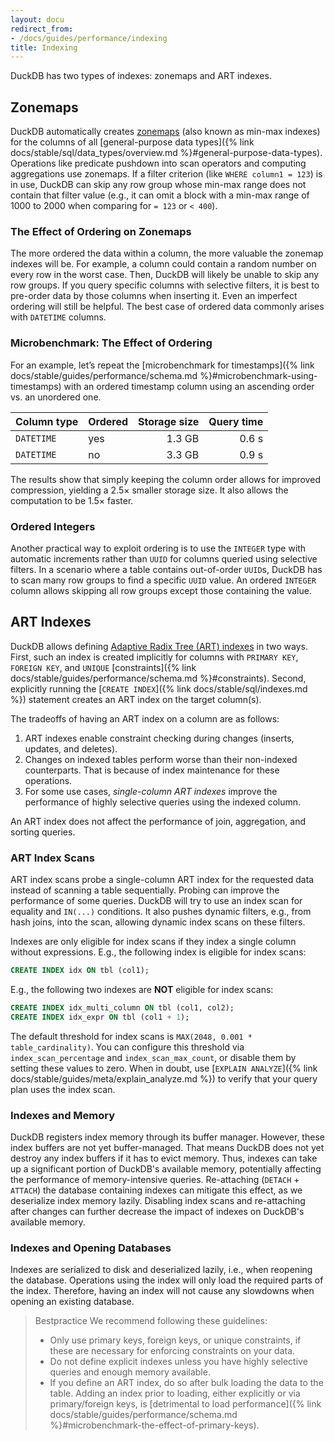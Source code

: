 ```yaml
---
layout: docu
redirect_from:
- /docs/guides/performance/indexing
title: Indexing
---
```


DuckDB has two types of indexes: zonemaps and ART indexes.

## Zonemaps

DuckDB automatically creates [zonemaps](https://en.wikipedia.org/wiki/Block_Range_Index) (also known as min-max indexes) for the columns of all [general-purpose data types]({% link docs/stable/sql/data_types/overview.md %}#general-purpose-data-types).
Operations like predicate pushdown into scan operators and computing aggregations use zonemaps.
If a filter criterion (like `WHERE column1 = 123`) is in use, DuckDB can skip any row group whose min-max range does not contain that filter value (e.g., it can omit a block with a min-max range of 1000 to 2000 when comparing for `= 123` or `< 400`).

### The Effect of Ordering on Zonemaps

The more ordered the data within a column, the more valuable the zonemap indexes will be.
For example, a column could contain a random number on every row in the worst case.
Then, DuckDB will likely be unable to skip any row groups.
If you query specific columns with selective filters, it is best to pre-order data by those columns when inserting it.
Even an imperfect ordering will still be helpful.
The best case of ordered data commonly arises with `DATETIME` columns.

### Microbenchmark: The Effect of Ordering

For an example, let’s repeat the [microbenchmark for timestamps]({% link docs/stable/guides/performance/schema.md %}#microbenchmark-using-timestamps) with an ordered timestamp column using an ascending order vs. an unordered one.

| Column type | Ordered | Storage size | Query time |
|---|---|--:|--:|
| `DATETIME` | yes | 1.3 GB | 0.6 s |
| `DATETIME` | no  | 3.3 GB | 0.9 s |

The results show that simply keeping the column order allows for improved compression, yielding a 2.5× smaller storage size.
It also allows the computation to be 1.5× faster.

### Ordered Integers

Another practical way to exploit ordering is to use the `INTEGER` type with automatic increments rather than `UUID` for columns queried using selective filters.
In a scenario where a table contains out-of-order `UUID`s,  DuckDB has to scan many row groups to find a specific `UUID` value.
An ordered `INTEGER` column allows skipping all row groups except those containing the value.

## ART Indexes

DuckDB allows defining [Adaptive Radix Tree (ART) indexes](https://db.in.tum.de/~leis/papers/ART.pdf) in two ways.
First, such an index is created implicitly for columns with `PRIMARY KEY`, `FOREIGN KEY`, and `UNIQUE` [constraints]({% link docs/stable/guides/performance/schema.md %}#constraints).
Second, explicitly running the [`CREATE INDEX`]({% link docs/stable/sql/indexes.md %}) statement creates an ART index on the target column(s).

The tradeoffs of having an ART index on a column are as follows:

1. ART indexes enable constraint checking during changes (inserts, updates, and deletes).
2. Changes on indexed tables perform worse than their non-indexed counterparts.
That is because of index maintenance for these operations.
3. For some use cases, _single-column ART indexes_ improve the performance of highly selective queries using the indexed column.

An ART index does not affect the performance of join, aggregation, and sorting queries.

### ART Index Scans

ART index scans probe a single-column ART index for the requested data instead of scanning a table sequentially.
Probing can improve the performance of some queries.
DuckDB will try to use an index scan for equality and `IN(...)` conditions.
It also pushes dynamic filters, e.g., from hash joins, into the scan, allowing dynamic index scans on these filters.

Indexes are only eligible for index scans if they index a single column without expressions.
E.g., the following index is eligible for index scans:

```sql
CREATE INDEX idx ON tbl (col1);
```

E.g., the following two indexes are **NOT** eligible for index scans:

```sql
CREATE INDEX idx_multi_column ON tbl (col1, col2);
CREATE INDEX idx_expr ON tbl (col1 + 1);
```

The default threshold for index scans is `MAX(2048, 0.001 * table_cardinality)`.
You can configure this threshold via `index_scan_percentage` and `index_scan_max_count`, or disable them by setting these values to zero.
When in doubt, use [`EXPLAIN ANALYZE`]({% link docs/stable/guides/meta/explain_analyze.md %}) to verify that your query plan uses the index scan.

### Indexes and Memory

DuckDB registers index memory through its buffer manager.
However, these index buffers are not yet buffer-managed.
That means DuckDB does not yet destroy any index buffers if it has to evict memory.
Thus, indexes can take up a significant portion of DuckDB's available memory, potentially affecting the performance of memory-intensive queries.
Re-attaching (`DETACH` + `ATTACH`) the database containing indexes can mitigate this effect, as we deserialize index memory lazily.
Disabling index scans and re-attaching after changes can further decrease the impact of indexes on DuckDB's available memory.

### Indexes and Opening Databases

Indexes are serialized to disk and deserialized lazily, i.e., when reopening the database.
Operations using the index will only load the required parts of the index.
Therefore, having an index will not cause any slowdowns when opening an existing database.

> Bestpractice We recommend following these guidelines:
>
> * Only use primary keys, foreign keys, or unique constraints, if these are necessary for enforcing constraints on your data.
> * Do not define explicit indexes unless you have highly selective queries and enough memory available.
> * If you define an ART index, do so after bulk loading the data to the table. Adding an index prior to loading, either explicitly or via primary/foreign keys, is [detrimental to load performance]({% link docs/stable/guides/performance/schema.md %}#microbenchmark-the-effect-of-primary-keys).
